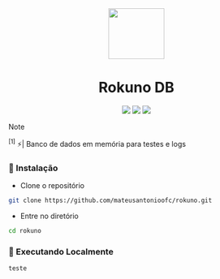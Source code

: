 <div align="center" id="rokuno logo">
  <img
    src="https://github.com/mateusantonioofc/rokuno/blob/main/img/logo_rokuno.png"    width="110"
    ,
    height="100"
  />
</div>
<h1 align="center">Rokuno DB</h1>

<p align="center">
    <a href="https://github.com/mateusantonioofc/rokuno/pulse"><img src="https://img.shields.io/github/last-commit/mateusantonioofc/rokuno?style=for-the-badge&logo=github&color=7dc4e4&logoColor=D9E0EE&labelColor=302D41"></a>
    <a href="https://github.com/mateusantonioofc/rokuno/releases/latest"><img src="https://img.shields.io/github/v/release/mateusantonioofc/rokuno?style=for-the-badge&logo=gitbook&color=8bd5ca&logoColor=D9E0EE&labelColor=302D41"></a>
    <a href="https://github.com/mateusantonioofc/rokuno/stargazers"><img src="https://img.shields.io/github/stars/mateusantonioofc/rokuno?style=for-the-badge&logo=apachespark&color=eed49f&logoColor=D9E0EE&labelColor=302D41"></a>
    <br>
</p>

> [!NOTE]
> <sup id="1">[1]</sup> ⚡️| Banco de dados em memória para testes e logs

### 🔰 Instalação 

- Clone o repositório
```bash
git clone https://github.com/mateusantonioofc/rokuno.git
```
- Entre no diretório
```bash
cd rokuno
```

### 🔰 Executando Localmente 
```bash
teste
```
